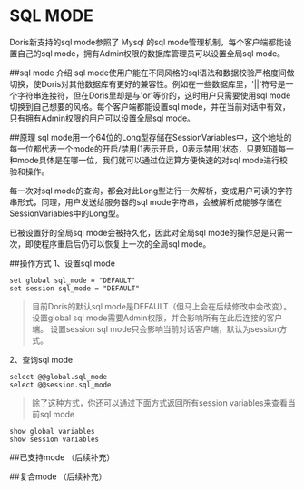 # SQL MODE
Doris新支持的sql mode参照了 Mysql 的sql mode管理机制，每个客户端都能设置自己的sql mode，拥有Admin权限的数据库管理员可以设置全局sql mode。

##sql mode 介绍
sql mode使用户能在不同风格的sql语法和数据校验严格度间做切换，使Doris对其他数据库有更好的兼容性。例如在一些数据库里，'||'符号是一个字符串连接符，但在Doris里却是与'or'等价的，这时用户只需要使用sql mode切换到自己想要的风格。每个客户端都能设置sql mode，并在当前对话中有效，只有拥有Admin权限的用户可以设置全局sql mode。

##原理
sql mode用一个64位的Long型存储在SessionVariables中，这个地址的每一位都代表一个mode的开启/禁用(1表示开启，0表示禁用)状态，只要知道每一种mode具体是在哪一位，我们就可以通过位运算方便快速的对sql mode进行校验和操作。

每一次对sql mode的查询，都会对此Long型进行一次解析，变成用户可读的字符串形式，同理，用户发送给服务器的sql mode字符串，会被解析成能够存储在SessionVariables中的Long型。

已被设置好的全局sql mode会被持久化，因此对全局sql mode的操作总是只需一次，即使程序重启后仍可以恢复上一次的全局sql mode。

##操作方式
1、设置sql mode

```
set global sql_mode = "DEFAULT"
set session sql_mode = "DEFAULT"
```
>目前Doris的默认sql mode是DEFAULT（但马上会在后续修改中会改变）。
>设置global sql mode需要Admin权限，并会影响所有在此后连接的客户端。
>设置session sql mode只会影响当前对话客户端，默认为session方式。

2、查询sql mode

```
select @@global.sql_mode
select @@session.sql_mode
```
>除了这种方式，你还可以通过下面方式返回所有session variables来查看当前sql mode

```
show global variables
show session variables
```

##已支持mode
（后续补充）

##复合mode
（后续补充）